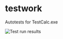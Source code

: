 # testwork
Autotests for TestCalc.exe

![Test run results](https://user-images.githubusercontent.com/14972023/152543402-bbc17c57-e7f8-493f-ad05-2442d2f02fb2.png)
